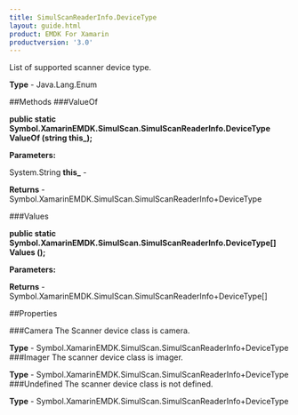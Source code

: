 ```yaml
---
title: SimulScanReaderInfo.DeviceType
layout: guide.html
product: EMDK For Xamarin 
productversion: '3.0' 
---
```

List of supported scanner device type.

**Type** - Java.Lang.Enum

##Methods
###ValueOf

**public static Symbol.XamarinEMDK.SimulScan.SimulScanReaderInfo.DeviceType ValueOf (string this_);**


        

**Parameters:**

System.String **this_**  - 
        

**Returns** - Symbol.XamarinEMDK.SimulScan.SimulScanReaderInfo+DeviceType

###Values

**public static Symbol.XamarinEMDK.SimulScan.SimulScanReaderInfo.DeviceType[] Values ();**


        

**Parameters:**

**Returns** - Symbol.XamarinEMDK.SimulScan.SimulScanReaderInfo+DeviceType[]

##Properties

###Camera
The Scanner device class is camera.

**Type** - Symbol.XamarinEMDK.SimulScan.SimulScanReaderInfo+DeviceType
###Imager
The scanner device class is imager.

**Type** - Symbol.XamarinEMDK.SimulScan.SimulScanReaderInfo+DeviceType
###Undefined
The scanner device class is not defined.

**Type** - Symbol.XamarinEMDK.SimulScan.SimulScanReaderInfo+DeviceType
